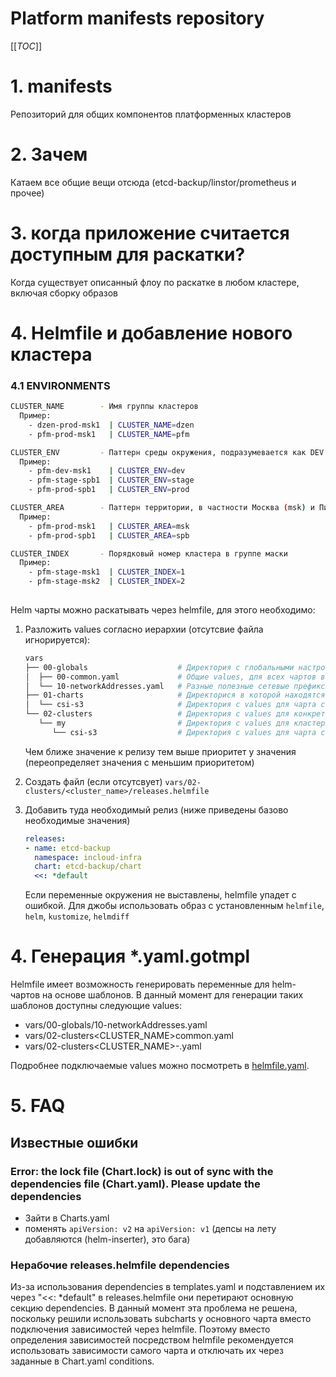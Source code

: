 # Platform manifests repository

[[_TOC_]]

# 1. manifests

Репозиторий для общих компонентов платформенных кластеров

# 2. Зачем

Катаем все общие вещи отсюда (etcd-backup/linstor/prometheus и прочее)


# 3. когда приложение считается доступным для раскатки?

Когда существует описанный флоу по раскатке в любом кластере, включая сборку образов


# 4. Helmfile и добавление нового кластера

### 4.1 ENVIRONMENTS

```bash
CLUSTER_NAME        - Имя группы кластеров
  Пример:
    - dzen-prod-msk1  | CLUSTER_NAME=dzen
    - pfm-prod-msk1   | CLUSTER_NAME=pfm

CLUSTER_ENV         - Паттерн среды окружения, подразумевается как DEV|STAGE|PROD
  Пример:
    - pfm-dev-msk1    | CLUSTER_ENV=dev
    - pfm-stage-spb1  | CLUSTER_ENV=stage
    - pfm-prod-spb1   | CLUSTER_ENV=prod

CLUSTER_AREA        - Паттерн территории, в частности Москва (msk) и Питер (spb)
  Пример:
    - pfm-prod-msk1   | CLUSTER_AREA=msk
    - pfm-prod-spb1   | CLUSTER_AREA=spb

CLUSTER_INDEX       - Порядковый номер кластера в группе маски 
  Пример:
    - pfm-stage-msk1  | CLUSTER_INDEX=1
    - pfm-stage-msk2  | CLUSTER_INDEX=2
    
```

Helm чарты можно раскатывать через helmfile, для этого необходимо:

1. Разложить values согласно иерархии (отсутсвие файла игнорируется):
    ```bash
    vars
    ├── 00-globals                    # Директория с глобальными настройками
    │  ├── 00-common.yaml             # Общие values, для всех чартов всех кластеров
    │  └── 10-networkAddresses.yaml   # Разные полезные сетевые префиксы
    ├── 01-charts                     # Директорися в которой находятся директории с values для конкретных чартов
    │  └── csi-s3                     # Директория с values для чарта csi-s3, внутри доступны варианты файлов common.yaml, common.yaml.gotmpl, common-<env>.yaml, common-<env>.yaml.gotmpl
    └── 02-clusters                   # Директория с values для конкретного кластера
       └── my                         # Директория с values для кластера my + конкретного чарта в кластере
          └── csi-s3                  # Директория с values для чарта csi-s3 в кластере my, доступны варианты файлов common.yaml, common.yaml.gotmpl, common-<env>.yaml, common-<env>.yaml.gotmpl
    ```

    Чем ближе значение к релизу тем выше приоритет у значения (переопределяет значения с меньшим приоритетом)

2. Создать файл (если отсутсвует) `vars/02-clusters/<cluster_name>/releases.helmfile`

3. Добавить туда необходимый релиз (ниже приведены базово необходимые значения)
    ```yaml
    releases:
    - name: etcd-backup
      namespace: incloud-infra
      chart: etcd-backup/chart
      <<: *default
    ```


    Если переменные окружения не выставлены, helmfile упадет с ошибкой. Для джобы использовать образ с установленным `helmfile`, `helm`, `kustomize`, `helmdiff`

# 4. Генерация *.yaml.gotmpl

Helmfile имеет возможность генерировать переменные для helm-чартов на основе шаблонов. В данный момент для генерации таких шаблонов доступны следующие values:
- vars/00-globals/10-networkAddresses.yaml
- vars/02-clusters<CLUSTER_NAME>common.yaml
- vars/02-clusters<CLUSTER_NAME>-<environment>.yaml

Подробнее подключаемые values можно посмотреть в [helmfile.yaml](helmfile.yaml).


# 5. FAQ
## Известные ошибки
### Error: the lock file (Chart.lock) is out of sync with the dependencies file (Chart.yaml). Please update the dependencies
- Зайти в Charts.yaml
- поменять `apiVersion: v2` на `apiVersion: v1` (депсы на лету добавляются (helm-inserter), это бага)
### Нерабочие releases.helmfile dependencies
Из-за использования dependencies в templates.yaml и подставлением их через "<<: \*default" в releases.helmfile они перетирают основную секцию dependencies. В данный момент эта проблема не решена, поскольку решили использовать subcharts у основного чарта вместо подключения зависимостей через helmfile. Поэтому вместо определения зависимостей посредством helmfile рекомендуется использовать зависимости самого чарта и отключать их через заданные в Chart.yaml conditions.
